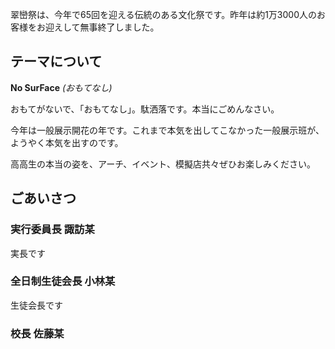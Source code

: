 翠巒祭は、今年で65回を迎える伝統のある文化祭です。昨年は約1万3000人のお客様をお迎えして無事終了しました。

## テーマについて

**No SurFace** *(おもてなし)*

おもてがないで、「おもてなし」。駄洒落です。本当にごめんなさい。

今年は一般展示開花の年です。これまで本気を出してこなかった一般展示班が、ようやく本気を出すのです。

高高生の本当の姿を、アーチ、イベント、模擬店共々ぜひお楽しみください。

## ごあいさつ

### 実行委員長 諏訪某

実長です

### 全日制生徒会長 小林某

生徒会長です

### 校長 佐藤某